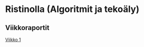 # Ristinolla (Algoritmit ja tekoäly)

## Viikkoraportit
[Viikko 1](/Dokumentaatio/viikkoraportit/viikko1)